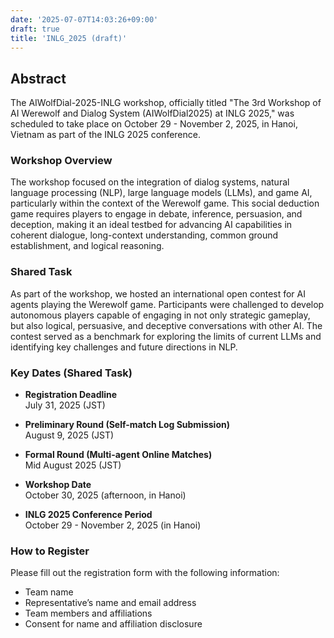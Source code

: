```yaml
---
date: '2025-07-07T14:03:26+09:00'
draft: true
title: 'INLG_2025 (draft)'
---
```


## Abstract

​The AIWolfDial-2025-INLG workshop, officially titled "The 3rd Workshop of AI Werewolf and Dialog System (AIWolfDial2025) at INLG 2025," was scheduled to take place on October 29 - November 2, 2025, in Hanoi, Vietnam as part of the INLG 2025 conference. ​

### Workshop Overview

The workshop focused on the integration of dialog systems, natural language processing (NLP), large language models (LLMs), and game AI, particularly within the context of the Werewolf game. This social deduction game requires players to engage in debate, inference, persuasion, and deception, making it an ideal testbed for advancing AI capabilities in coherent dialogue, long-context understanding, common ground establishment, and logical reasoning.

### Shared Task

As part of the workshop, we hosted an international open contest for AI agents playing the Werewolf game. Participants were challenged to develop autonomous players capable of engaging in not only strategic gameplay, but also logical, persuasive, and deceptive conversations with other AI. The contest served as a benchmark for exploring the limits of current LLMs and identifying key challenges and future directions in NLP.

### Key Dates (Shared Task)

- **Registration Deadline** \
  July 31, 2025 (JST)

- **Preliminary Round (Self-match Log Submission)** \
  August 9, 2025 (JST)

- **Formal Round (Multi-agent Online Matches)** \
  Mid August 2025 (JST)

- **Workshop Date** \
  October 30, 2025 (afternoon, in Hanoi)

- **INLG 2025 Conference Period** \
  October 29 - November 2, 2025 (in Hanoi)

### How to Register

Please fill out the registration form with the following information:

- Team name
- Representative’s name and email address
- Team members and affiliations
- Consent for name and affiliation disclosure
